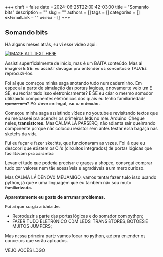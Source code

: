 +++ 
draft = false
date = 2024-06-25T22:00:42-03:00
title = "Somando bits"
description = ""
slug = ""
authors = []
tags = []
categories = []
externalLink = ""
series = []
+++

## Somando bits

Há alguns meses atrás, eu vi esse vídeo aqui:

[![IMAGE ALT TEXT HERE](https://img.youtube.com/vi/BbnDmeNojFA/0.jpg)](https://www.youtube.com/watch?v=BbnDmeNojFA)

Assisti superficialmente de início, mas é um BAITA conteúdo. Mas ai imaginei E SE: eu assistir devagar pra entender os conceitos e TALVEZ reproduzí-los.

Foi aí que começou minha saga anotando tudo num caderninho. Em especial a parte de simulação das portas lógicas, e novamente veio um E SE, eu recriar tudo isso eletronicamente? E SE eu criar o mesmo somador utilizando componentes eletrônicos dos quais eu tenho familiariedade ~~quase nula~~? Pô, deve ser legal, vamo entender.

Começou minha saga assistindo vídeos no youtube e revisitando textos que eu me baseei pra acender os primeiros leds no meu Arduino. Cheguei neles, **transistores**.
Mas CALMA LÁ PARSERO, não adianta sair queimando componente porque não colocou resistor sem antes testar essa bagaça nas sketchs da vida.

Fui eu fuçar e fazer skechts, que funcionavam as vezes. Foi lá que eu descobri que existem os CI's (circuitos integrados) de portas lógicas que facilitavam pra caramba.

Levantei tudo que poderia precisar e graças a shopee, consegui comprar tudo por valores nem tão acessíveis e agradáveis a um mero curioso.

Mas CALMA LÁ DENOVO MEUAMIGO, vamos tentar fazer tudo isso usando python, já que é uma linguagem que eu também não sou muito familiarizado.

**Aparentemente eu gosto de arrumar problemas.**

Foi ai que surgiu a ideia de:

- Reproduzir a parte das portas lógicas e do somador com python;
- FAZER TUDO ELETRÔNICO COM LEDS, TRANSISTORES, BOTÕES E MUITOS JUMPERS;

Mas nessa primeira parte vamos focar no python, até pra entender os conceitos que serão aplicados.

VEJO VOCÊS LOGO